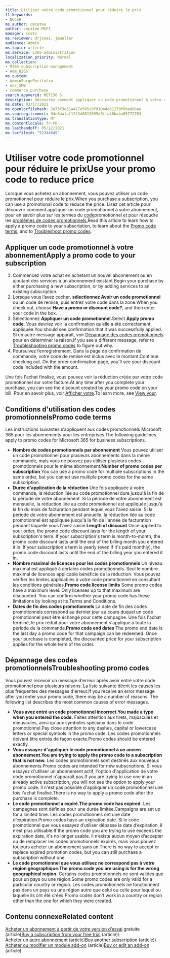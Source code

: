 ```yaml
---
title: Utiliser votre code promotionnel pour réduire le prix
f1.keywords:
- NOCSH
ms.author: cmcatee
author: cmcatee-MSFT
manager: scotv
ms.reviewer: drjones, jmueller
audience: Admin
ms.topic: article
ms.service: o365-administration
localization_priority: Normal
ms.collection:
- M365-subscription-management
- Adm_O365
ms.custom:
- AdminSurgePortfolio
- okr_SMB
- commerce_purchase
search.appverid: MET150 S
description: Découvrez comment appliquer un code promotionnel à votre abonnement Microsoft 365 pour réduire le prix et comment résoudre les problèmes de code promotionnel en cas d’erreur.
ms.date: 03/17/2021
ms.openlocfilehash: 2a75f3e31a417e505c0f91044c61270f8bad8bae
ms.sourcegitcommit: 94e64afaf12f3d8813099d8ffa46baba65772763
ms.translationtype: MT
ms.contentlocale: fr-FR
ms.lasthandoff: 05/12/2021
ms.locfileid: "52344649"
---
```

# <a name="use-your-promo-code-to-reduce-price"></a><span data-ttu-id="8e216-103">Utiliser votre code promotionnel pour réduire le prix</span><span class="sxs-lookup"><span data-stu-id="8e216-103">Use your promo code to reduce price</span></span>

<span data-ttu-id="8e216-104">Lorsque vous achetez un abonnement, vous pouvez utiliser un code promotionnel pour réduire le prix.</span><span class="sxs-lookup"><span data-stu-id="8e216-104">When you purchase a subscription, you can use a promotional code to reduce the price.</span></span> <span data-ttu-id="8e216-105">Lisez cet article pour découvrir comment appliquer un code promotionnel à votre abonnement, pour en savoir plus sur les termes du [code](#promo-code-terms)promotionnel et pour résoudre les [problèmes de codes promotionnels.](#troubleshooting-promo-codes)</span><span class="sxs-lookup"><span data-stu-id="8e216-105">Read this article to learn how to apply a promo code to your subscription, to learn about the [Promo code terms](#promo-code-terms), and to [Troubleshoot promo codes](#troubleshooting-promo-codes).</span></span>
  
## <a name="apply-a-promo-code-to-your-subscription"></a><span data-ttu-id="8e216-106">Appliquer un code promotionnel à votre abonnement</span><span class="sxs-lookup"><span data-stu-id="8e216-106">Apply a promo code to your subscription</span></span>

1. <span data-ttu-id="8e216-107">Commencez votre achat en achetant un nouvel abonnement ou en ajoutant des services à un abonnement existant.</span><span class="sxs-lookup"><span data-stu-id="8e216-107">Begin your purchase by either purchasing a new subscription, or by adding services to an existing subscription.</span></span>
2. <span data-ttu-id="8e216-108">Lorsque vous l’avez cocher, **sélectionnez Avoir un code promotionnel** ou un code de remise, puis entrez votre code dans la zone.</span><span class="sxs-lookup"><span data-stu-id="8e216-108">When you check out, choose **Have a promo or discount code?**, and then enter your code in the box.</span></span>
3. <span data-ttu-id="8e216-109">Sélectionnez **Appliquer un code promotionnel.**</span><span class="sxs-lookup"><span data-stu-id="8e216-109">Select **Apply promo code**.</span></span> <span data-ttu-id="8e216-110">Vous devriez voir la confirmation qu’elle a été correctement appliquée.</span><span class="sxs-lookup"><span data-stu-id="8e216-110">You should see confirmation that it was successfully applied.</span></span> <span data-ttu-id="8e216-111">Si un autre message apparaît, voir [Dépannage des codes promotionnels](#troubleshooting-promo-codes) pour en déterminer la raison.</span><span class="sxs-lookup"><span data-stu-id="8e216-111">If you see a different message, refer to [Troubleshooting promo codes](#troubleshooting-promo-codes) to figure out why.</span></span>
4. <span data-ttu-id="8e216-112">Poursuivez l’enregistrement. Dans la page de confirmation de commande, votre code de remise est inclus avec le montant.</span><span class="sxs-lookup"><span data-stu-id="8e216-112">Continue checking out. On the order confirmation page, you'll see your discount code included with the amount.</span></span>

<span data-ttu-id="8e216-113">Une fois l'achat finalisé, vous pouvez voir la réduction créée par votre code promotionnel sur votre facture.</span><span class="sxs-lookup"><span data-stu-id="8e216-113">At any time after you complete your purchase, you can see the discount created by your promo code on your bill.</span></span> <span data-ttu-id="8e216-114">Pour en savoir plus, voir [Afficher votre](billing-and-payments/view-your-bill-or-invoice.md).</span><span class="sxs-lookup"><span data-stu-id="8e216-114">To learn more, see [View your](billing-and-payments/view-your-bill-or-invoice.md).</span></span>
  
## <a name="promo-code-terms"></a><span data-ttu-id="8e216-115">Conditions d'utilisation des codes promotionnels</span><span class="sxs-lookup"><span data-stu-id="8e216-115">Promo code terms</span></span>

<span data-ttu-id="8e216-116">Les instructions suivantes s’appliquent aux codes promotionnels Microsoft 365 pour les abonnements pour les entreprises.</span><span class="sxs-lookup"><span data-stu-id="8e216-116">The following guidelines apply to promo codes for Microsoft 365 for business subscriptions.</span></span>
  
- <span data-ttu-id="8e216-117">**Nombre de codes promotionnels par abonnement** Vous pouvez utiliser un code promotionnel pour plusieurs abonnements dans la même commande, mais vous ne pouvez pas utiliser plusieurs codes promotionnels pour le même abonnement.</span><span class="sxs-lookup"><span data-stu-id="8e216-117">**Number of promo codes per subscription** You can use a promo code for multiple subscriptions in the same order, but you cannot use multiple promo codes for the same subscription.</span></span>
- <span data-ttu-id="8e216-p104">**Durée d'application de la réduction** Une fois appliquée à votre commande, la réduction liée au code promotionnel dure jusqu'à la fin de la période de votre abonnement. Si la période de votre abonnement est mensuelle, la réduction liée au code promotionnel est appliquée jusqu'à la fin du mois de facturation pendant lequel vous l'avez saisie. Si la période de votre abonnement est annuelle, la réduction liée au code promotionnel est appliquée jusqu'à la fin de l'année de facturation pendant laquelle vous l'avez saisie.</span><span class="sxs-lookup"><span data-stu-id="8e216-p104">**Length of discount** Once applied to your order, the promo code discount lasts for the length of your subscription's term. If your subscription's term is month-to-month, the promo code discount lasts until the end of the billing month you entered it in. If your subscription's term is yearly (even if it's paid monthly), the promo code discount lasts until the end of the billing year you entered it in.</span></span>
- <span data-ttu-id="8e216-p105">**Nombre maximal de licences pour les codes promotionnels** Un niveau maximal est appliqué à certains codes promotionnels. Seul le nombre maximal de licences applicable bénéficie de la réduction. Vous pouvez vérifier les limites applicables à votre code promotionnel en consultant les conditions générales.</span><span class="sxs-lookup"><span data-stu-id="8e216-p105">**Promo code license limits** Some promo codes have a maximum level. Only licenses up to that maximum are discounted. You can confirm whether your promo code has these limitations by looking at its Terms and Conditions.</span></span>
- <span data-ttu-id="8e216-p106">**Dates de fin des codes promotionnels** La date de fin des codes promotionnels correspond au dernier jour au cours duquel un code promotionnel peut être échangé pour cette campagne. Une fois l'achat terminé, le prix réduit pour votre abonnement s'applique à toute la période de la commande.</span><span class="sxs-lookup"><span data-stu-id="8e216-p106">**Promo code end dates** The promo end date is the last day a promo code for that campaign can be redeemed. Once your purchase is completed, the discounted price for your subscription applies for the whole term of the order.</span></span>

## <a name="troubleshooting-promo-codes"></a><span data-ttu-id="8e216-126">Dépannage des codes promotionnels</span><span class="sxs-lookup"><span data-stu-id="8e216-126">Troubleshooting promo codes</span></span>

<span data-ttu-id="8e216-p107">Vous pouvez recevoir un message d'erreur après avoir entré votre code promotionnel pour plusieurs raisons. La liste suivante décrit les causes les plus fréquentes des messages d'erreur.</span><span class="sxs-lookup"><span data-stu-id="8e216-p107">If you receive an error message after you enter your promo code, there may be a number of reasons. The following list describes the most common causes of error messages.</span></span>
  
- <span data-ttu-id="8e216-129">**Vous avez entré un code promotionnel incorrect.**</span><span class="sxs-lookup"><span data-stu-id="8e216-129">**You made a typo when you entered the code.**</span></span> <span data-ttu-id="8e216-130">Faites attention aux tirets, majuscules et minuscules, ainsi qu'aux symboles spéciaux dans le code promotionnel.</span><span class="sxs-lookup"><span data-stu-id="8e216-130">Pay close attention to any dashes, capital or lowercase letters or special symbols in the promo code.</span></span> <span data-ttu-id="8e216-131">Les codes promotionnels doivent être entrés de façon exacte.</span><span class="sxs-lookup"><span data-stu-id="8e216-131">Promo codes should be entered exactly.</span></span>
- <span data-ttu-id="8e216-132">**Vous essayez d'appliquer le code promotionnel à un ancien abonnement.**</span><span class="sxs-lookup"><span data-stu-id="8e216-132">**You are trying to apply the promo code to a subscription that is not new.**</span></span> <span data-ttu-id="8e216-133">Les codes promotionnels sont destinés aux nouveaux abonnements.</span><span class="sxs-lookup"><span data-stu-id="8e216-133">Promo codes are intended for new subscriptions.</span></span> <span data-ttu-id="8e216-134">Si vous essayez d'utiliser un abonnement actif, l'option d'application de votre code promotionnel n'apparaît pas.</span><span class="sxs-lookup"><span data-stu-id="8e216-134">If you are trying to use one in an already active subscription, you will not see the option to apply your promo code.</span></span> <span data-ttu-id="8e216-135">Il n'est pas possible d'appliquer un code promotionnel une fois l'achat finalisé.</span><span class="sxs-lookup"><span data-stu-id="8e216-135">There is no way to apply a promo code after the purchase is complete.</span></span>
- <span data-ttu-id="8e216-136">**Le code promotionnel a expiré.**</span><span class="sxs-lookup"><span data-stu-id="8e216-136">**The promo code has expired.**</span></span> <span data-ttu-id="8e216-137">Les campagnes sont définies pour une durée limitée.</span><span class="sxs-lookup"><span data-stu-id="8e216-137">Campaigns are set up for a limited time.</span></span> <span data-ttu-id="8e216-138">Les codes promotionnels ont une date d’expiration.</span><span class="sxs-lookup"><span data-stu-id="8e216-138">Promo codes have an expiration date.</span></span> <span data-ttu-id="8e216-139">Si le code promotionnel que vous essayez d’utiliser dépasse la date d’expiration, il n’est plus utilisable.</span><span class="sxs-lookup"><span data-stu-id="8e216-139">If the promo code you are trying to use exceeds the expiration date, it's no longer usable.</span></span> <span data-ttu-id="8e216-140">Il n’existe aucun moyen d’accepter ou de remplacer les codes promotionnels expirés, mais vous pouvez toujours acheter un abonnement sans un.</span><span class="sxs-lookup"><span data-stu-id="8e216-140">There is no way to accept or replace expired promotion codes, but you can still purchase a subscription without one.</span></span>
- <span data-ttu-id="8e216-141">**Le code promotionnel que vous utilisez ne correspond pas à votre région géographique.**</span><span class="sxs-lookup"><span data-stu-id="8e216-141">**The promo code you are using is for the wrong geographical region.**</span></span> <span data-ttu-id="8e216-142">Certains codes promotionnels ne sont valides que pour un pays ou une région.</span><span class="sxs-lookup"><span data-stu-id="8e216-142">Some promo codes are only valid for a particular country or region.</span></span> <span data-ttu-id="8e216-143">Les codes promotionnels ne fonctionnent pas dans un pays ou une région autre que celui ou celle pour lequel ou laquelle ils ont été créés.</span><span class="sxs-lookup"><span data-stu-id="8e216-143">Promo codes don't work in a country or region other than the one for which they were created.</span></span>
  
## <a name="related-content"></a><span data-ttu-id="8e216-144">Contenu connexe</span><span class="sxs-lookup"><span data-stu-id="8e216-144">Related content</span></span>

<span data-ttu-id="8e216-145">[Acheter un abonnement à partir de votre version d’essai](./try-or-buy-microsoft-365.md) gratuite (article)</span><span class="sxs-lookup"><span data-stu-id="8e216-145">[Buy a subscription from your free trial](./try-or-buy-microsoft-365.md) (article)</span></span>\  
<span data-ttu-id="8e216-146">[Acheter un autre abonnement](./try-or-buy-microsoft-365.md) (article)</span><span class="sxs-lookup"><span data-stu-id="8e216-146">[Buy another subscription](./try-or-buy-microsoft-365.md) (article)</span></span>\  
<span data-ttu-id="8e216-147">[Acheter ou modifier un module add-on](buy-or-edit-an-add-on.md) (article)</span><span class="sxs-lookup"><span data-stu-id="8e216-147">[Buy or edit an add-on](buy-or-edit-an-add-on.md) (article)</span></span>
